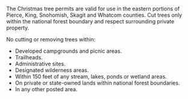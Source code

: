 The Christmas tree permits are valid for use in the eastern portions of Pierce, King, Snohomish, Skagit and Whatcom counties. Cut trees only within the national forest boundary and respect surrounding private property. 

No cutting or removing trees within:

* Developed campgrounds and picnic areas.
* Trailheads.
* Administrative sites.
* Designated wilderness areas.
* Within 150 feet of any stream, lakes, ponds or wetland areas.
* On private or state-owned lands within national forest boundaries.
* In any other posted area.



